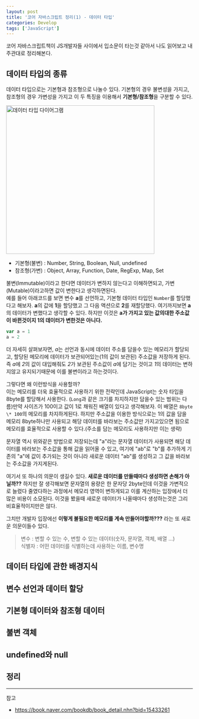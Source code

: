 ```yaml
---
layout: post
title: '코어 자바스크립트 정리(1) - 데이터 타입'
categories: Develop
tags: ['JavaScript']
---
```


코어 자바스크립트책이 JS개발자들 사이에서 입소문이 타는것 같아서 나도 읽어보고 내 주관대로 정리해본다.

## 데이터 타입의 종류

데이터 타입으로는 기본형과 참조형으로 나눌수 있다. 기본형의 경우 불변성을 가지고, 참조형의 경우 가변성을 가지고 이 두 특징을 이용해서 **기본형/참조형**을 구분할 수 있다.

<img src="https://www.kamprasad.com/wp-content/uploads/2019/07/Javascript-DataType.png" alt="데이터 타입 다이어그램" width="400" >

- 기본형(불변) : Number, String, Boolean, Null, undefined
- 참조형(가변) : Object, Array, Function, Date, RegExp, Map, Set

불변(Immutable)이라고 한다면 데이터가 변하지 않는다고 이해하면되고, 가변(Mutable)이라고하면 값이 변한다고 생각하면된다.  
예를 들어 아래코드를 보면 변수 **a**를 선언하고, 기본형 데이터 타입인 `Number`를 할당했다고 해보자. **a**의 값에 **1**을 할당했고 그 다음 액션으로 **2**를 재할당했다. 여기까지보면 **a**의 데이터가 변했다고 생각할 수 있다. 하지만 이것은 **a가 가지고 있는 값의대한 주소값이 바뀐것이지 1의 데이터가 변한것은 아니다.**

```javascript
var a = 1
a = 2
```

더 자세히 살펴보자면, *a*는 선언과 동시에 데이터 주소를 담을수 있는 메모리가 할당되고, 할당된 메모리에 데이터가 보관되어있는(1의 값이 보관된) 주소값을 저장하게 된다. 즉 *a*에 *2*의 값이 대입해줘도 *2*가 보관된 주소값이 *a*에 담기는 것이고 *1*의 데이터는 변하지않고 유지되기때문에 이를 불변이라고 하는것이다.

그렇다면 왜 이런방식을 사용할까?  
 이는 메모리를 더욱 효율적으로 사용하기 위한 전략인데 JavaScript는 숫자 타입을 8byte를 할당해서 사용한다. (`Long`과 같은 크기를 차지하지만 담을수 있는 범위는 다름)만약 사이즈가 100이고 값이 1로 채워진 배열이 있다고 생각해보자. 이 배열은 `8byte \* 100`의 메모리를 차지하게된다. 하지만 주소값을 이용한 방식으로는 1의 값을 담을 메모리 8byte하나만 사용되고 해당 데이터를 바라보는 주소값만 가지고있으면 됨으로 메모리를 효율적으로 사용할 수 있다.(주소를 담는 메모리도 사용하지만 이는 생략)

문자열 역시 위와같은 방법으로 저장되는데 "a"라는 문자열 데이터가 사용되면 해당 데이터를 바라보는 주소값을 통해 값을 읽어올 수 있고, 여기에 "ab"로 "b"를 추가하게 기존의 "a"에 값이 추가되는 것이 아니라 새로운 데이터 "ab"를 생성하고 그 값을 바라보는 주소값을 가지게된다.

여기서 또 하나의 의문이 생길수 있다. **새로운 데이터를 만들때마다 생성하면 손해가 아닐까??** 하지만 잘 생각해보면 문자열의 용량은 한 문자당 2byte인데 이것을 가변적으로 늘렸다 줄였다하는 과정에서 메모리 영역이 변하게되고 이를 계산하는 입장에서 더 많은 비용이 소모된다. 이것을 봤을때 새로운 데이터가 나올때마다 생성하는것은 그리 비효율적이지만은 않다.

그치만 개발자 입장에선 **이렇게 불필요한 메모리를 계속 만들어야할까???** 라는 또 새로운 의문이들수 있다. 

> 변수 : 변할 수 있는 수, 변할 수 있는 데이터(숫자, 문자열, 객체, 배열 ...)  
> 식별자 : 어떤 데이터를 식별하는데 사용하는 이름, 변수명

## 데이터 타입에 관한 배경지식

## 변수 선언과 데이터 할당

## 기본형 데이터와 참조형 데이터

## 불변 객체

## undefined와 null

## 정리

---

참고

- <https://book.naver.com/bookdb/book_detail.nhn?bid=15433261>
